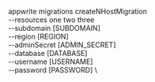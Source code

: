 appwrite migrations createNHostMigration \
        --resources one two three \
        --subdomain [SUBDOMAIN] \
        --region [REGION] \
        --adminSecret [ADMIN_SECRET] \
        --database [DATABASE] \
        --username [USERNAME] \
        --password [PASSWORD] \

